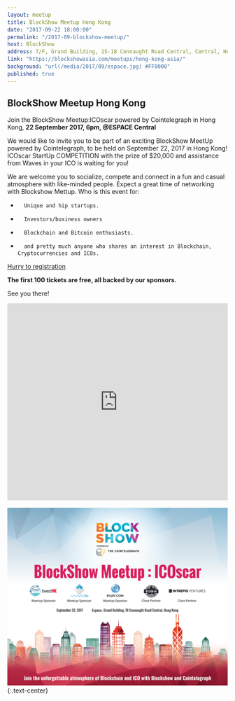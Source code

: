 ```yaml
---
layout: meetup
title: BlockShow Meetup Hong Kong
date: "2017-09-22 18:00:00"
permalink: "/2017-09-blockshow-meetup/"
host: BlockShow
address: 7/F, Grand Building, 15-18 Connaught Road Central, Central, Hong Kong
link: "https://blockshowasia.com/meetups/hong-kong-asia/"
background: "url(/media/2017/09/espace.jpg) #FF0000"
published: true
---
```


## BlockShow Meetup Hong Kong

Join the BlockShow Meetup:ICOscar powered by Cointelegraph in Hong Kong, **22 September 2017, 6pm, @ESPACE Central**

We would like to invite you to be part of an exciting BlockShow MeetUp powered by Cointelegraph, to be held on September 22, 2017 in Hong Kong! ICOscar StartUp COMPETITION with the prize of $20,000 and assistance from Waves in your ICO is waiting for you! 

We are welcome you to socialize, compete and connect in a fun and casual atmosphere with like-minded people. Expect a great time of networking with Blockshow Mettup.
Who is this event for:

-       Unique and hip startups. 
-       Investors/business owners
-       Blockchain and Bitcoin enthusiasts.
-       and pretty much anyone who shares an interest in Blockchain, Cryptocurrencies and ICOs. 

[Hurry to registration](https://blockshowasia.com/meetups/hong-kong-asia/)

**The first 100 tickets are free, all backed by our sponsors.**

See you there!

<iframe src="https://www.google.com/maps/embed?pb=!1m18!1m12!1m3!1d3691.868197377331!2d114.15540531551098!3d22.282982049153002!2m3!1f0!2f0!3f0!3m2!1i1024!2i768!4f13.1!3m3!1m2!1s0x3404006361e06d99%3A0xa41c0888f10b7f79!2sESPACE!5e0!3m2!1sen!2s!4v1505547132923" width="100%" height="450" frameborder="0" style="border:0" allowfullscreen></iframe>

[![BlockShow Hong Kong Meetup](/media/2017/09/blockshow.png)](https://blockshowasia.com/meetups/hong-kong-asia/)
{:.text-center}
